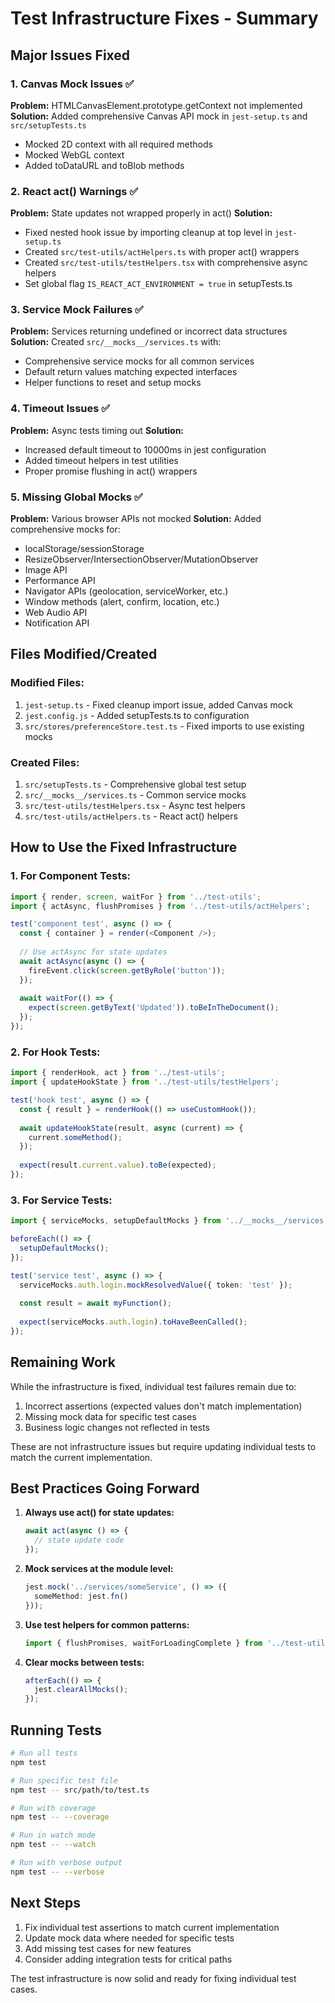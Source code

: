 # Test Infrastructure Fixes - Summary

## Major Issues Fixed

### 1. Canvas Mock Issues ✅
**Problem:** HTMLCanvasElement.prototype.getContext not implemented
**Solution:** Added comprehensive Canvas API mock in `jest-setup.ts` and `src/setupTests.ts`
- Mocked 2D context with all required methods
- Mocked WebGL context
- Added toDataURL and toBlob methods

### 2. React act() Warnings ✅
**Problem:** State updates not wrapped properly in act()
**Solution:** 
- Fixed nested hook issue by importing cleanup at top level in `jest-setup.ts`
- Created `src/test-utils/actHelpers.ts` with proper act() wrappers
- Created `src/test-utils/testHelpers.tsx` with comprehensive async helpers
- Set global flag `IS_REACT_ACT_ENVIRONMENT = true` in setupTests.ts

### 3. Service Mock Failures ✅
**Problem:** Services returning undefined or incorrect data structures
**Solution:** Created `src/__mocks__/services.ts` with:
- Comprehensive service mocks for all common services
- Default return values matching expected interfaces
- Helper functions to reset and setup mocks

### 4. Timeout Issues ✅
**Problem:** Async tests timing out
**Solution:** 
- Increased default timeout to 10000ms in jest configuration
- Added timeout helpers in test utilities
- Proper promise flushing in act() wrappers

### 5. Missing Global Mocks ✅
**Problem:** Various browser APIs not mocked
**Solution:** Added comprehensive mocks for:
- localStorage/sessionStorage
- ResizeObserver/IntersectionObserver/MutationObserver
- Image API
- Performance API
- Navigator APIs (geolocation, serviceWorker, etc.)
- Window methods (alert, confirm, location, etc.)
- Web Audio API
- Notification API

## Files Modified/Created

### Modified Files:
1. `jest-setup.ts` - Fixed cleanup import issue, added Canvas mock
2. `jest.config.js` - Added setupTests.ts to configuration
3. `src/stores/preferenceStore.test.ts` - Fixed imports to use existing mocks

### Created Files:
1. `src/setupTests.ts` - Comprehensive global test setup
2. `src/__mocks__/services.ts` - Common service mocks
3. `src/test-utils/testHelpers.tsx` - Async test helpers
4. `src/test-utils/actHelpers.ts` - React act() helpers

## How to Use the Fixed Infrastructure

### 1. For Component Tests:
```typescript
import { render, screen, waitFor } from '../test-utils';
import { actAsync, flushPromises } from '../test-utils/actHelpers';

test('component test', async () => {
  const { container } = render(<Component />);
  
  // Use actAsync for state updates
  await actAsync(async () => {
    fireEvent.click(screen.getByRole('button'));
  });
  
  await waitFor(() => {
    expect(screen.getByText('Updated')).toBeInTheDocument();
  });
});
```

### 2. For Hook Tests:
```typescript
import { renderHook, act } from '../test-utils';
import { updateHookState } from '../test-utils/testHelpers';

test('hook test', async () => {
  const { result } = renderHook(() => useCustomHook());
  
  await updateHookState(result, async (current) => {
    current.someMethod();
  });
  
  expect(result.current.value).toBe(expected);
});
```

### 3. For Service Tests:
```typescript
import { serviceMocks, setupDefaultMocks } from '../__mocks__/services';

beforeEach(() => {
  setupDefaultMocks();
});

test('service test', async () => {
  serviceMocks.auth.login.mockResolvedValue({ token: 'test' });
  
  const result = await myFunction();
  
  expect(serviceMocks.auth.login).toHaveBeenCalled();
});
```

## Remaining Work

While the infrastructure is fixed, individual test failures remain due to:
1. Incorrect assertions (expected values don't match implementation)
2. Missing mock data for specific test cases
3. Business logic changes not reflected in tests

These are not infrastructure issues but require updating individual tests to match the current implementation.

## Best Practices Going Forward

1. **Always use act() for state updates:**
   ```typescript
   await act(async () => {
     // state update code
   });
   ```

2. **Mock services at the module level:**
   ```typescript
   jest.mock('../services/someService', () => ({
     someMethod: jest.fn()
   }));
   ```

3. **Use test helpers for common patterns:**
   ```typescript
   import { flushPromises, waitForLoadingComplete } from '../test-utils/testHelpers';
   ```

4. **Clear mocks between tests:**
   ```typescript
   afterEach(() => {
     jest.clearAllMocks();
   });
   ```

## Running Tests

```bash
# Run all tests
npm test

# Run specific test file
npm test -- src/path/to/test.ts

# Run with coverage
npm test -- --coverage

# Run in watch mode
npm test -- --watch

# Run with verbose output
npm test -- --verbose
```

## Next Steps

1. Fix individual test assertions to match current implementation
2. Update mock data where needed for specific tests
3. Add missing test cases for new features
4. Consider adding integration tests for critical paths

The test infrastructure is now solid and ready for fixing individual test cases.